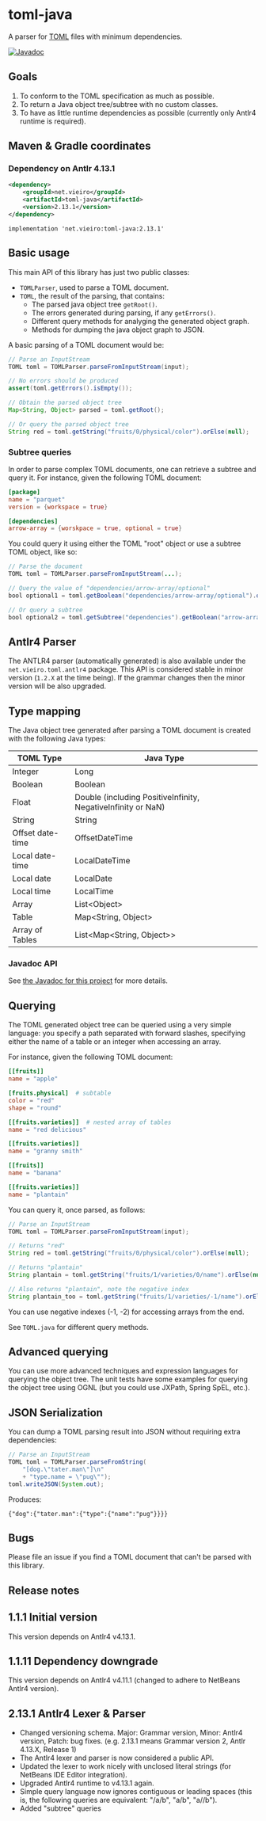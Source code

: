# toml-java

A parser for [TOML](https://toml.io/en/) files with minimum dependencies.

[![Javadoc](https://img.shields.io/badge/JavaDoc-Online-green)](https://vieiro.github.io/toml-java/javadoc/)

## Goals

1. To conform to the TOML specification as much as possible.
1. To return a Java object tree/subtree with no custom classes.
1. To have as little runtime dependencies as possible (currently only Antlr4 runtime is required).

## Maven & Gradle coordinates

### Dependency on Antlr 4.13.1

```xml
<dependency>
    <groupId>net.vieiro</groupId>
    <artifactId>toml-java</artifactId>
    <version>2.13.1</version>
</dependency>
```

```
implementation 'net.vieiro:toml-java:2.13.1'
```

## Basic usage

This main API of this library has just two public classes:

- `TOMLParser`, used to parse a TOML document.
- `TOML`, the result of the parsing, that contains:
    - The parsed java object tree `getRoot()`.
    - The errors generated during parsing, if any `getErrors()`.
    - Different query methods for analyging the generated object graph.
    - Methods for dumping the java object graph to JSON.

A basic parsing of a TOML document would be:

```java
// Parse an InputStream
TOML toml = TOMLParser.parseFromInputStream(input);

// No errors should be produced
assert(toml.getErrors().isEmpty());

// Obtain the parsed object tree
Map<String, Object> parsed = toml.getRoot();

// Or query the parsed object tree
String red = toml.getString("fruits/0/physical/color").orElse(null);

```

### Subtree queries

In order to parse complex TOML documents, one can retrieve a subtree and query it. For instance, given the following TOML document:

```toml
[package]
name = "parquet"
version = {workspace = true}

[dependencies]
arrow-array = {worskpace = true, optional = true}

```

You could query it using either the TOML "root" object or use a subtree TOML object, like so:

```java
// Parse the document
TOML toml = TOMLParser.parseFromInputStream(...);

// Query the value of "dependencies/arrow-array/optional"
bool optional1 = toml.getBoolean("dependencies/arrow-array/optional").orElse(false);

// Or query a subtree
bool optional2 = toml.getSubtree("dependencies").getBoolean("arrow-array/optional").orElse(false);

```

## Antlr4 Parser

The ANTLR4 parser (automatically generated) is also available under the `net.vieiro.toml.antlr4` package. This API is
considered stable in minor version (`1.2.X` at the time being). If the grammar changes then
the minor version will be also upgraded.


## Type mapping

The Java object tree generated after parsing a TOML document is created with the following Java types:

| TOML Type | Java Type |
|-----------|-----------|
| Integer   | Long      |
| Boolean   | Boolean   |
| Float     | Double (including PositiveInfinity, NegativeInfinity or NaN) |
| String    | String    |
| Offset date-time | OffsetDateTime |
| Local date-time | LocalDateTime |
| Local date | LocalDate |
| Local time | LocalTime |
| Array | List&lt;Object&gt; |
| Table | Map&lt;String, Object&gt; |
| Array of Tables | List&lt;Map&lt;String, Object&gt;&gt; |

### Javadoc API

See [the Javadoc for this project](https://vieiro.github.io/toml-java/javadoc/) for more details.

## Querying

The TOML generated object tree can be queried using a very simple language: you
specify a path separated with forward slashes, specifying either the name of a
table or an integer when accessing an array.

For instance, given the following TOML document:

```toml
[[fruits]]
name = "apple"

[fruits.physical]  # subtable
color = "red"
shape = "round"

[[fruits.varieties]]  # nested array of tables
name = "red delicious"

[[fruits.varieties]]
name = "granny smith"

[[fruits]]
name = "banana"

[[fruits.varieties]]
name = "plantain"

```

You can query it, once parsed, as follows:

```java
// Parse an InputStream
TOML toml = TOMLParser.parseFromInputStream(input);

// Returns "red"
String red = toml.getString("fruits/0/physical/color").orElse(null);

// Returns "plantain"
String plantain = toml.getString("fruits/1/varieties/0/name").orElse(null);

// Also returns "plantain", note the negative index
String plantain_too = toml.getString("fruits/1/varieties/-1/name").orElse(null);
```

You can use negative indexes (-1, -2) for accessing arrays from the end.

See `TOML.java` for different query methods.

## Advanced querying

You can use more advanced techniques and expression languages for querying the
object tree. The unit tests have some examples for querying the object tree using
OGNL (but you could use JXPath, Spring SpEL, etc.).

## JSON Serialization

You can dump a TOML parsing result into JSON without requiring extra dependencies:

```java
// Parse an InputStream
TOML toml = TOMLParser.parseFromString(
    "[dog.\"tater.man\"]\n"
    + "type.name = \"pug\"");
toml.writeJSON(System.out);
```

Produces:

```
{"dog":{"tater.man":{"type":{"name":"pug"}}}}
```

## Bugs

Please file an issue if you find a TOML document that can't be parsed with this library.

## Release notes

## 1.1.1 Initial version

This version depends on Antlr4 v4.13.1.

## 1.1.11 Dependency downgrade

This version depends on Antlr4 v4.11.1 (changed to adhere to NetBeans Antlr4 version).

## 2.13.1 Antlr4 Lexer & Parser

- Changed versioning schema. Major: Grammar version, Minor: Antlr4 version, Patch: bug fixes. (e.g. 2.13.1 means Grammar version 2, Antlr 4.13.X, Release 1)
- The Antlr4 lexer and parser is now considered a public API.
- Updated the lexer to work nicely with unclosed literal strings (for NetBeans IDE Editor integration).
- Upgraded Antlr4 runtime to v4.13.1 again.
- Simple query language now ignores contiguous or leading spaces (this is, the following queries are equivalent: "/a/b", "a/b", "a//b").
- Added "subtree" queries

